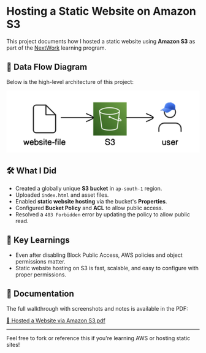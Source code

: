 # Hosting a Static Website on Amazon S3

This project documents how I hosted a static website using **Amazon S3** as part of the [NextWork](https://nextwork.org) learning program.

## 🔁 Data Flow Diagram

Below is the high-level architecture of this project:

![Data Flow](./data-flow-hosting-s3.png)

## 🛠️ What I Did

- Created a globally unique **S3 bucket** in `ap-south-1` region.
- Uploaded `index.html` and asset files.
- Enabled **static website hosting** via the bucket's **Properties**.
- Configured **Bucket Policy** and **ACL** to allow public access.
- Resolved a `403 Forbidden` error by updating the policy to allow public read.

## 🧠 Key Learnings

- Even after disabling Block Public Access, AWS policies and object permissions matter.
- Static website hosting on S3 is fast, scalable, and easy to configure with proper permissions.

## 📎 Documentation

The full walkthrough with screenshots and notes is available in the PDF:

[📄 Hosted a Website via Amazon S3.pdf](./Hosted%20a%20Website%20via%20Amazon%20S3.pdf)

---

Feel free to fork or reference this if you're learning AWS or hosting static sites!